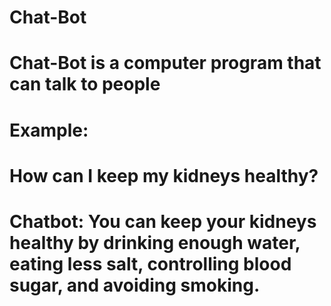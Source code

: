 # Chat-Bot  
# Chat-Bot is a computer program that can talk to people
# Example:
 # How can I keep my kidneys healthy?
# Chatbot: You can keep your kidneys healthy by drinking enough water, eating less salt, controlling blood sugar, and avoiding smoking. 
